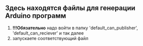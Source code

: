 Здесь находятся файлы для генерации Arduino программ 
---
1. **!!!Обязательно** надо войти в папку 'default_can_publisher', 'default_can_reciever' и так далее 
2. запускаете соответствующий файл 
